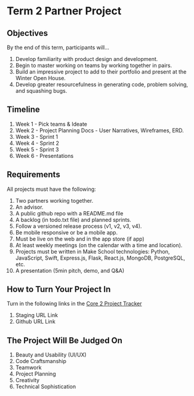 # Term 2 Partner Project

## Objectives

By the end of this term, participants will... 

1. Develop familiarity with product design and development.
1. Begin to master working on teams by working together in pairs.
1. Build an impressive project to add to their portfolio and present at the Winter Open House.
1. Develop greater resourcefulness in generating code, problem solving, and squashing bugs.

## Timeline

1. Week 1 - Pick teams & Ideate
1. Week 2 - Project Planning Docs - User Narratives, Wireframes, ERD.
1. Week 3 - Sprint 1
1. Week 4 - Sprint 2
1. Week 5 - Sprint 3
1. Week 6 - Presentations

## Requirements

All projects must have the following:

1. Two partners working together.
1. An advisor.
1. A public github repo with a README.md file
1. A backlog (in todo.txt file) and planned sprints.
1. Follow a versioned release process (v1, v2, v3, v4).
1. Be mobile responsive or be a mobile app.
1. Must be live on the web and in the app store (if app)
1. At least weekly meetings (on the calendar with a time and location).
1. Projects must be written in Make School technologies: Python, JavaScript, Swift, Express.js, Flask, React.js, MongoDB, PostgreSQL, etc.
1. A presentation (5min pitch, demo, and Q&A)

## How to Turn Your Project In

Turn in the following links in the [Core 2 Project Tracker](https://docs.google.com/spreadsheets/d/1FgcCswGm4dmn7jIwYNARBCFt7MdGEr_lfuTLzHFR-DA/edit?usp=sharing)

1. Staging URL Link
1. Github URL Link

## The Project Will Be Judged On

1. Beauty and Usability (UI/UX)
1. Code Craftsmanship
1. Teamwork
1. Project Planning
1. Creativity
1. Technical Sophistication
